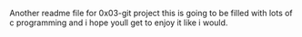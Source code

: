 Another readme file for 0x03-git project
this is going to be filled with lots of c programming and i hope youll get to enjoy it like i would.